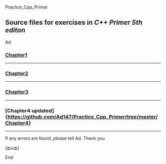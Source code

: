 Practice_Cpp_Primer

Source files for exercises in *C++ Primer 5th editon*
-----------------------------------------------------

Ad

### [Chapter1](https://github.com/Ad147/Practice_Cpp_Primer/tree/master/Chapter1)

-----------------------------------------------------

### [Chapter2](https://github.com/Ad147/Practice_Cpp_Primer/tree/master/Chapter2)

-----------------------------------------------------

### [Chapter3](https://github.com/Ad147/Practice_Cpp_Primer/tree/master/Chapter3)

-----------------------------------------------------

### [Chapter4 updated]{https://github.com/Ad147/Practice_Cpp_Primer/tree/master/Chapter4}

-----------------------------------------------------

If any errors are found, please tell Ad.
Thank you.

(≧ω≦)

End
